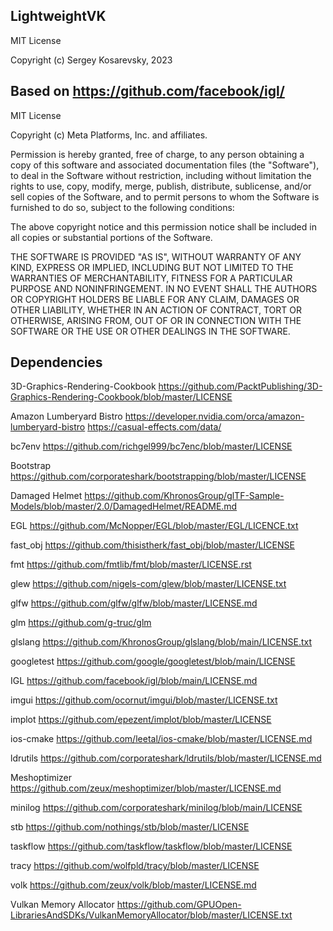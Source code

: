 ## LightweightVK

MIT License

Copyright (c) Sergey Kosarevsky, 2023

## Based on https://github.com/facebook/igl/

MIT License

Copyright (c) Meta Platforms, Inc. and affiliates.

Permission is hereby granted, free of charge, to any person obtaining a copy
of this software and associated documentation files (the "Software"), to deal
in the Software without restriction, including without limitation the rights
to use, copy, modify, merge, publish, distribute, sublicense, and/or sell
copies of the Software, and to permit persons to whom the Software is
furnished to do so, subject to the following conditions:

The above copyright notice and this permission notice shall be included in all
copies or substantial portions of the Software.

THE SOFTWARE IS PROVIDED "AS IS", WITHOUT WARRANTY OF ANY KIND, EXPRESS OR
IMPLIED, INCLUDING BUT NOT LIMITED TO THE WARRANTIES OF MERCHANTABILITY,
FITNESS FOR A PARTICULAR PURPOSE AND NONINFRINGEMENT. IN NO EVENT SHALL THE
AUTHORS OR COPYRIGHT HOLDERS BE LIABLE FOR ANY CLAIM, DAMAGES OR OTHER
LIABILITY, WHETHER IN AN ACTION OF CONTRACT, TORT OR OTHERWISE, ARISING FROM,
OUT OF OR IN CONNECTION WITH THE SOFTWARE OR THE USE OR OTHER DEALINGS IN THE
SOFTWARE.

## Dependencies

3D-Graphics-Rendering-Cookbook
https://github.com/PacktPublishing/3D-Graphics-Rendering-Cookbook/blob/master/LICENSE

Amazon Lumberyard Bistro
https://developer.nvidia.com/orca/amazon-lumberyard-bistro
https://casual-effects.com/data/

bc7env
https://github.com/richgel999/bc7enc/blob/master/LICENSE

Bootstrap
https://github.com/corporateshark/bootstrapping/blob/master/LICENSE

Damaged Helmet
https://github.com/KhronosGroup/glTF-Sample-Models/blob/master/2.0/DamagedHelmet/README.md

EGL
https://github.com/McNopper/EGL/blob/master/EGL/LICENCE.txt

fast_obj
https://github.com/thisistherk/fast_obj/blob/master/LICENSE

fmt
https://github.com/fmtlib/fmt/blob/master/LICENSE.rst

glew
https://github.com/nigels-com/glew/blob/master/LICENSE.txt

glfw
https://github.com/glfw/glfw/blob/master/LICENSE.md

glm
https://github.com/g-truc/glm

glslang
https://github.com/KhronosGroup/glslang/blob/main/LICENSE.txt

googletest
https://github.com/google/googletest/blob/main/LICENSE

IGL
https://github.com/facebook/igl/blob/main/LICENSE.md

imgui
https://github.com/ocornut/imgui/blob/master/LICENSE.txt

implot
https://github.com/epezent/implot/blob/master/LICENSE

ios-cmake
https://github.com/leetal/ios-cmake/blob/master/LICENSE.md

ldrutils
https://github.com/corporateshark/ldrutils/blob/master/LICENSE.md

Meshoptimizer
https://github.com/zeux/meshoptimizer/blob/master/LICENSE.md

minilog
https://github.com/corporateshark/minilog/blob/main/LICENSE

stb
https://github.com/nothings/stb/blob/master/LICENSE

taskflow
https://github.com/taskflow/taskflow/blob/master/LICENSE

tracy
https://github.com/wolfpld/tracy/blob/master/LICENSE

volk
https://github.com/zeux/volk/blob/master/LICENSE.md

Vulkan Memory Allocator
https://github.com/GPUOpen-LibrariesAndSDKs/VulkanMemoryAllocator/blob/master/LICENSE.txt
